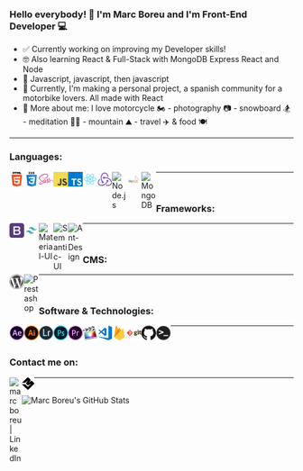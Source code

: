 ### Hello everybody! 👋 I'm Marc Boreu and I'm Front-End Developer 💻

- ✅ Currently working on improving my Developer skills!
- 🤓 Also learning React & Full-Stack with MongoDB Express React and Node
- 💪 Javascript, javascript, then javascript
- 🚧 Currently, I'm making a personal project, a spanish community for a motorbike lovers. All made with React
- 🚀 More about me: I love motorcycle 🏍️ - photography 📷 - snowboard 🏂 - meditation 🧘🏽 - mountain ⛰️ - travel ✈️ & food 🍽

---


### Languages:

<img align="left" alt="HTML5" width="26px" src="https://raw.githubusercontent.com/github/explore/80688e429a7d4ef2fca1e82350fe8e3517d3494d/topics/html/html.png" />
<img align="left" alt="CSS3" width="26px" src="https://raw.githubusercontent.com/github/explore/80688e429a7d4ef2fca1e82350fe8e3517d3494d/topics/css/css.png" /> 
<img align="left" alt="Sass" width="26px" src="https://raw.githubusercontent.com/github/explore/80688e429a7d4ef2fca1e82350fe8e3517d3494d/topics/sass/sass.png" />
<img align="left" alt="JavaScript" width="26px" src="https://raw.githubusercontent.com/github/explore/80688e429a7d4ef2fca1e82350fe8e3517d3494d/topics/javascript/javascript.png" />
<img align="left" alt="TypeScript" width="26px" src="https://raw.githubusercontent.com/github/explore/80688e429a7d4ef2fca1e82350fe8e3517d3494d/topics/typescript/typescript.png" />
<img align="left" alt="React" width="26px" src="https://raw.githubusercontent.com/github/explore/80688e429a7d4ef2fca1e82350fe8e3517d3494d/topics/react/react.png" />
<img align="left" alt="Redux" width="26px" src="https://raw.githubusercontent.com/github/explore/80688e429a7d4ef2fca1e82350fe8e3517d3494d/topics/redux/redux.png" />
<img align="left" alt="Node.js" width="26px" src="https://nodejs.org/static/images/logos/nodejs-new-pantone-black.svg" />
<img align="left" alt="MySQL" width="26px" src="https://raw.githubusercontent.com/github/explore/80688e429a7d4ef2fca1e82350fe8e3517d3494d/topics/mysql/mysql.png" />
<img align="left" alt="MongoDB" width="26px" src="https://steemitimages.com/p/JvFFVmatwWHRfvmtd53nmEJ94xpKydwmbSC5H5svBACH81DXCJpzvtmVTHhgaQ2ADcDHhATuiK56FxS2UeC9xGidZJUvkabaxMB431WeSUGcjbSaDiaeQCHKaca4khbu2JRwxaZdG2" />


---
<br>


### Frameworks:

<img align="left" alt="Bootstrap" width="26px" src="https://raw.githubusercontent.com/github/explore/80688e429a7d4ef2fca1e82350fe8e3517d3494d/topics/bootstrap/bootstrap.png" />
<img align="left" alt="Tailwind" width="26px" src="https://raw.githubusercontent.com/github/explore/80688e429a7d4ef2fca1e82350fe8e3517d3494d/topics/tailwind/tailwind.png" />
<img align="left" alt="Material-UI" width="26px" src="https://material-ui.com/static/logo_raw.svg" />
<img align="left" alt="Semantic-UI" width="26px" src="https://semantic-ui.com/images/logo.png" />
<img align="left" alt="Ant-Design" width="26px" src="https://gw.alipayobjects.com/zos/rmsportal/KDpgvguMpGfqaHPjicRK.svg" />


---
<br>


### CMS:

<img align="left" alt="Wordpress" width="26px" src="https://raw.githubusercontent.com/github/explore/80688e429a7d4ef2fca1e82350fe8e3517d3494d/topics/wordpress/wordpress.png" />
<img align="left" alt="Prestashop" width="26px" src="https://axeptio.imgix.net/2020/04/584815d1cef1014c0b5e4976.png?w=300?auto=format&fit=crop&w=170&h=auto&dpr=1" />


---
<br>


### Software & Technologies:

<img align="left" alt="Adobe After Effects" width="26px" src="https://raw.githubusercontent.com/marcboreu/marcboreu/main/AdobeAfterEffects.png" />
<img align="left" alt="Adobe Illustrator" width="26px" src="https://raw.githubusercontent.com/marcboreu/marcboreu/main/AdobeIlustrator.png" />
<img align="left" alt="Adobe Lightroom" width="26px" src="https://raw.githubusercontent.com/marcboreu/marcboreu/main/AdobeLightroom.png" />
<img align="left" alt="Adobe Photoshop" width="26px" src="https://raw.githubusercontent.com/marcboreu/marcboreu/main/AdobePhotoshop.png" />
<img align="left" alt="Adobe Premiere" width="26px" src="https://raw.githubusercontent.com/marcboreu/marcboreu/main/AdobePremiere.png" />
<img align="left" alt="Final Cut Pro" width="26px" src="https://raw.githubusercontent.com/marcboreu/marcboreu/main/final-cut-pro-x-logo.png" />
<img align="left" alt="Visual Studio Code" width="26px" src="https://raw.githubusercontent.com/marcboreu/marcboreu/main/1200px-Visual_Studio_Code_1.18_icon.svg.png" />
<img align="left" alt="Google Firebase" width="26px" src="https://raw.githubusercontent.com/marcboreu/marcboreu/main/googleFirebase.png" />
<img align="left" alt="Git" width="26px" src="https://raw.githubusercontent.com/github/explore/80688e429a7d4ef2fca1e82350fe8e3517d3494d/topics/git/git.png" />
<img align="left" alt="GitHub" width="26px" src="https://raw.githubusercontent.com/github/explore/78df643247d429f6cc873026c0622819ad797942/topics/github/github.png" />
<img align="left" alt="Terminal" width="26px" src="https://raw.githubusercontent.com/github/explore/80688e429a7d4ef2fca1e82350fe8e3517d3494d/topics/terminal/terminal.png" />


---
<br>



### Contact me on:

[<img align="left" alt="marc boreu | LinkedIn" width="22px" src="https://cdn.jsdelivr.net/npm/simple-icons@v3/icons/linkedin.svg" />][linkedin]
[<img align="left" alt="marcboreu.com" width="22px" src="https://raw.githubusercontent.com/marcboreu/marcboreu/main/logoMarcBoreu__.png" />][website]

[linkedin]: https://www.linkedin.com/in/marcboreu/
[website]: https://marcboreu.com/


---
<br>


<img align="left" alt="Marc Boreu's GitHub Stats" src="https://github-readme-stats.codestackr.vercel.app/api?username=marcboreu&show_icons=true&hide_border=true" />

